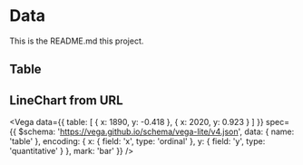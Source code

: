 # Data

This is the README.md this project.

## Table 

<FlatUiTable url="https://raw.githubusercontent.com/luccasmmg/test-data-repo-1/main/data_2.csv" />
 
## LineChart from URL 

<Vega
  data={{
    table: [
      {
        x: 1890,
        y: -0.418
      },
      {
        x: 2020,
        y: 0.923
      }
    ]
  }}
  spec={{
    $schema: 'https://vega.github.io/schema/vega-lite/v4.json',
    data: {
      name: 'table'
    },
    encoding: {
      x: {
        field: 'x',
        type: 'ordinal'
      },
      y: {
        field: 'y',
        type: 'quantitative'
      }
    },
    mark: 'bar'
  }}
/>
